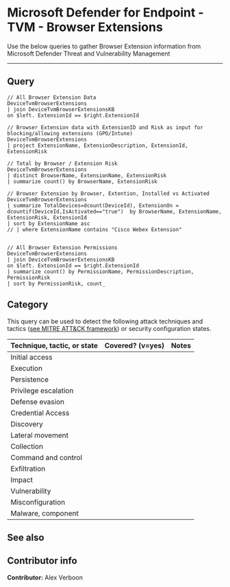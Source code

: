 # Microsoft Defender for Endpoint - TVM - Browser Extensions

Use the below queries to gather Browser Extension information from Microsoft Defender Threat and Vulnerability Management

---

## Query

```Kusto
// All Browser Extension Data
DeviceTvmBrowserExtensions 
| join DeviceTvmBrowserExtensionsKB 
on $left. ExtensionId == $right.ExtensionId
```

```Kusto
// Browser Extension data with ExtensionID and Risk as input for blocking/allowing extensions (GPO/Intune)
DeviceTvmBrowserExtensions
| project ExtensionName, ExtensionDescription, ExtensionId, ExtensionRisk
```

```Kusto
// Total by Browser / Extension Risk
DeviceTvmBrowserExtensions 
| distinct BrowserName, ExtensionName, ExtensionRisk
| summarize count() by BrowserName, ExtensionRisk
```

```Kusto
// Browser Extension by Browser, Extention, Installed vs Activated
DeviceTvmBrowserExtensions 
| summarize TotalDevices=dcount(DeviceId), ExtensionOn = dcountif(DeviceId,IsActivated=="true")  by BrowserName, ExtensionName, ExtensionRisk, ExtensionId
| sort by ExtensionName asc  
// | where ExtensionName contains "Cisco Webex Extension"
```

```Kusto

// All Browser Extension Permissions
DeviceTvmBrowserExtensions 
| join DeviceTvmBrowserExtensionsKB 
on $left. ExtensionId == $right.ExtensionId
| summarize count() by PermissionName, PermissionDescription, PermissionRisk
| sort by PermissionRisk, count_
```


## Category

This query can be used to detect the following attack techniques and tactics ([see MITRE ATT&CK framework](https://attack.mitre.org/)) or security configuration states.

| Technique, tactic, or state | Covered? (v=yes) | Notes |
|-|-|-|
| Initial access |  |  |
| Execution |  |  |
| Persistence |  |  |
| Privilege escalation | |  |
| Defense evasion |  |  |
| Credential Access |  |  |
| Discovery |  |  |
| Lateral movement |  |  |
| Collection |  |  |
| Command and control |  |  |
| Exfiltration |  |  |
| Impact |  |  |
| Vulnerability |  |  |
| Misconfiguration |  |  |
| Malware, component |  |  |

## See also

## Contributor info

**Contributor:** Alex Verboon